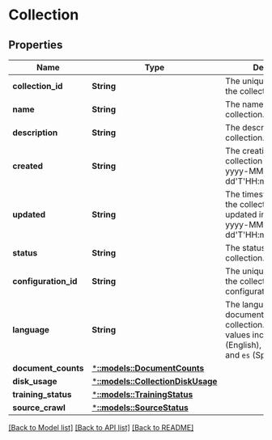 # Collection

## Properties
Name | Type | Description | Notes
------------ | ------------- | ------------- | -------------
**collection_id** | **String** | The unique identifier of the collection. | [optional] 
**name** | **String** | The name of the collection. | [optional] 
**description** | **String** | The description of the collection. | [optional] 
**created** | **String** | The creation date of the collection in the format yyyy-MM-dd'T'HH:mmcon:ss.SSS'Z' | [optional] 
**updated** | **String** | The timestamp of when the collection was last updated in the format yyyy-MM-dd'T'HH:mm:ss.SSS'Z' | [optional] 
**status** | **String** | The status of the collection. | [optional] 
**configuration_id** | **String** | The unique identifier of the collection's configuration. | [optional] 
**language** | **String** | The language of the documents stored in the collection. Permitted values include `en` (English), `de` (German), and `es` (Spanish). | [optional] 
**document_counts** | [***::models::DocumentCounts**](DocumentCounts.md) |  | [optional] 
**disk_usage** | [***::models::CollectionDiskUsage**](CollectionDiskUsage.md) |  | [optional] 
**training_status** | [***::models::TrainingStatus**](TrainingStatus.md) |  | [optional] 
**source_crawl** | [***::models::SourceStatus**](SourceStatus.md) |  | [optional] 

[[Back to Model list]](../README.md#documentation-for-models) [[Back to API list]](../README.md#documentation-for-api-endpoints) [[Back to README]](../README.md)


